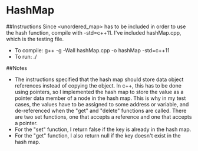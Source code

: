 # HashMap

##Instructions
Since <unordered_map> has to be included in order to use the hash function, compile with -std=c++11. I've included hashMap.cpp, which is the testing file. 
+ To compile: g++ -g -Wall hashMap.cpp -o hashMap -std=c++11
+ To run: ./

##Notes
+ The instructions specified that the hash map should store data object references instead of copying the object. In c++, this has to be done using pointers, so I implemented the hash map to store the value as a pointer data member of a node in the hash map. This is why in my test cases, the values have to be assigned to some address or variable, and de-referenced when the "get" and "delete" functions are called. There are two set functions, one that accepts a reference and one that accepts a pointer. 
+ For the "set" function, I return false if the key is already in the hash map.
+ For the "get" function, I also return null if the key doesn't exist in the hash map.

